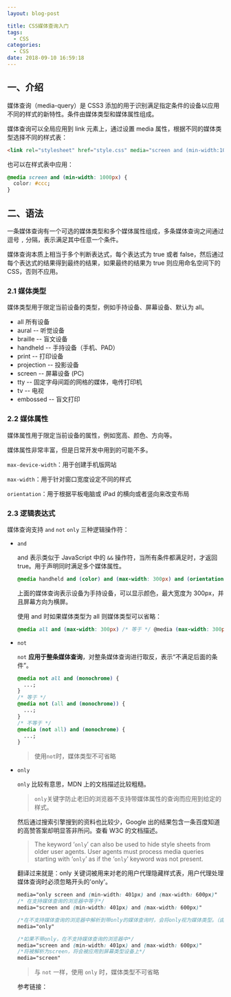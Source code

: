 ```yaml
---
layout: blog-post

title: CSS媒体查询入门
tags:
  - CSS
categories:
  - CSS
date: 2018-09-10 16:59:18
---
```


## 一、介绍

媒体查询（media-query）是 CSS3 添加的用于识别满足指定条件的设备以应用不同的样式的新特性。条件由媒体类型和媒体属性组成。

媒体查询可以全局应用到 link 元素上，通过设置 media 属性，根据不同的媒体类型选择不同的样式表：

```html
<link rel="stylesheet" href="style.css" media="screen and (min-width:1000px)" />
```

也可以在样式表中应用：

```css
@media screen and (min-width: 1000px) {
  color: #ccc;
}
```

## 二、语法

一条媒体查询有一个可选的媒体类型和多个媒体属性组成，多条媒体查询之间通过逗号 `,` 分隔，表示满足其中任意一个条件。

媒体查询本质上相当于多个判断表达式，每个表达式为 true 或者 false，然后通过每个表达式的结果得到最终的结果，如果最终的结果为 true 则应用命名空间下的 CSS，否则不应用。

### 2.1 媒体类型

媒体类型用于限定当前设备的类型，例如手持设备、屏幕设备、默认为 all。

- all 所有设备
- aural -- 听觉设备
- braille -- 盲文设备
- handheld -- 手持设备（手机、PAD）
- print -- 打印设备
- projection -- 投影设备
- screen -- 屏幕设备 (PC)
- tty -- 固定字母间距的网格的媒体，电传打印机
- tv -- 电视
- embossed -- 盲文打印

### 2.2 媒体属性

媒体属性用于限定当前设备的属性，例如宽高、颜色、方向等。

媒体属性非常丰富，但是日常开发中用到的可能不多。

`max-device-width`：用于创建手机版网站

`max-width`：用于针对窗口宽度设定不同的样式

`orientation`：用于根据平板电脑或 iPad 的横向或者竖向来改变布局

[所有可用的媒体属性]: https://developer.mozilla.org/zh-CN/docs/Web/Guide/CSS/Media_queries#%E5%AA%92%E4%BD%93%E7%89%B9%E5%BE%81

### 2.3 逻辑表达式

媒体查询支持 `and` `not` `only` 三种逻辑操作符：

- `and`

  and 表示类似于 JavaScript 中的 `&&` 操作符，当所有条件都满足时，才返回 true。用于声明同时满足多个媒体属性。

  ```css
  @media handheld and (color) and (max-width: 300px) and (orientation: landscape);
  ```

  上面的媒体查询表示设备为手持设备，可以显示颜色，最大宽度为 300px，并且屏幕方向为横屏。

  使用 and 时如果媒体类型为 all 则媒体类型可以省略：

  ```css
  @media all and (max-width: 300px) /* 等于 */ @media (max-width: 300px) @media all and (max-width: 300px) and (orientation: landscape) /* 等于 */ @media (max-width: 300px) and (orientation: landscape);
  ```

- `not`

  `not` **应用于整条媒体查询**，对整条媒体查询进行取反，表示“不满足后面的条件”。

  ```css
  @media not all and (monochrome) {
    ...;
  }
  /* 等于 */
  @media not (all and (monochrome)) {
    ...;
  }
  /* 不等于 */
  @media (not all) and (monochrome) {
    ...;
  }
  ```

  > 使用`not`时，媒体类型不可省略

- `only`

  `only` 比较有意思，MDN 上的文档描述比较粗糙。

  > `only`关键字防止老旧的浏览器不支持带媒体属性的查询而应用到给定的样式。

  然后通过搜索引擎搜到的资料也比较少，Google 出的结果包含一条百度知道的高赞答案却明显答非所问。查看 W3C 的文档描述。

  > The keyword ‘`only`’ can also be used to hide style sheets from older user agents. User agents must process media queries starting with ‘`only`’ as if the ‘`only`’ keyword was not present.

  翻译过来就是：only 关键词被用来对老的用户代理隐藏样式表，用户代理处理媒体查询时必须忽略开头的'only'。

  ```css
  media="only screen and (min-width: 401px) and (max-width: 600px)"
  /* 在支持媒体查询的浏览器中等于*/
  media="screen and (min-width: 401px) and (max-width: 600px)"

  /*在不支持媒体查询的浏览器中解析到带only的媒体查询时，会将only视为媒体类型。（由于没有only这种媒体类型，因此将不会被应用）*/
  media="only"

  /*如果不带only，在不支持媒体查询的浏览器中*/
  media="screen and (min-width: 401px) and (max-width: 600px)"
  /*将被解析为screen，将会被应用到屏幕类型设备上*/
  media="screen"
  ```

  > 与 `not` 一样，使用 `only` 时，媒体类型不可省略

  参考链接：

  [W3C media queries]: Thekeyword‘only’canalsobeusedtohidestylesheetsfromolderuseragents.Useragentsmustprocessmediaqueriesstartingwith‘only’asifthe‘only’keywordwasnotpresent.
  [what-is-the-difference-between-screen-and-only-screen-in-media-queries]: https://stackoverflow.com/questions/8549529/what-is-the-difference-between-screen-and-only-screen-in-media-queries/14168210#14168210
